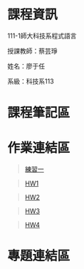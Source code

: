 # 課程資訊

111-1師大科技系程式語言

授課教師：蔡芸琤

姓名：廖于任

系級：科技系113


 課程筆記區
===========

 作業連結區
===========

>[練習一](https://github.com/Adam160557/PL/blob/main/pathon01.ipynb)

>[HW1](https://github.com/Adam160557/PL/blob/main/HW1.ipynb)

>[HW2](https://github.com/Adam160557/PL/blob/main/.ipynb_checkpoints/hw2-checkpoint.ipynb)

>[HW3](https://github.com/Adam160557/PL/blob/main/.ipynb_checkpoints/HW3-checkpoint.ipynb)

>[HW4](https://medium.com/@adam160557/分析台灣的一些景點-16b23fb26507)

 專題連結區
===========
